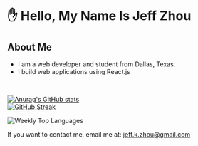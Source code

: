 # ✋ Hello, My Name Is Jeff Zhou
## About Me
* I am a web developer and student from Dallas, Texas. 
* I build web applications  using React.js
<br>

[![Anurag's GitHub stats](https://github-readme-stats.vercel.app/api?username=jeffsummer08&count_private=true)](https://github.com/anuraghazra/github-readme-stats)
<br>
[![GitHub Streak](https://github-readme-streak-stats.herokuapp.com/?user=jeffsummer08)](https://git.io/streak-stats)

<img src="https://github-readme-stats.vercel.app/api/top-langs?username=jeffsummer08" alt="Weekly Top Languages" />

If you want to contact me, email me at: jeff.k.zhou@gmail.com
